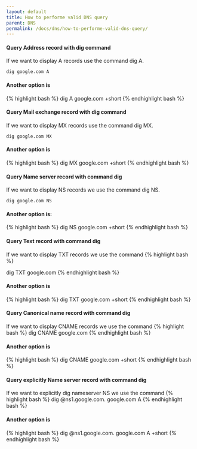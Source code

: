 ```yaml
---
layout: default
title: How to performe valid DNS query
parent: DNS
permalink: /docs/dns/how-to-performe-valid-dns-query/
---
```


#### Query Address record with dig command
If we want to display A records use the command dig A.

```
dig google.com A
```

#### Another option is
{% highlight bash %}
dig A google.com +short
{% endhighlight bash %}


#### Query Mail exchange record with dig command

If we want to display MX records use the command dig MX.

```
dig google.com MX
```

#### Another option is
{% highlight bash %}
dig MX google.com +short
{% endhighlight bash %}

#### Query Name server record with command dig
If we want to display NS records we use the command dig NS.

```dig google.com NS```

#### Another option is:
{% highlight bash %}
dig NS google.com +short
{% endhighlight bash %}

#### Query Text record with command dig
If we want to display TXT records we use the command
{% highlight bash %}

dig TXT google.com
{% endhighlight bash %}

#### Another option is
{% highlight bash %}
dig TXT google.com +short
{% endhighlight bash %}

#### Query Canonical name record with command dig
If we want to display CNAME records we use the command
{% highlight bash %}
dig CNAME google.com
{% endhighlight bash %}

#### Another option is
{% highlight bash %}
dig CNAME google.com +short
{% endhighlight bash %}

#### Query explicitly Name server record with command dig
If we want to explicitly dig nameserver NS we use the command
{% highlight bash %}
dig @ns1.google.com. google.com A
{% endhighlight bash %}

#### Another option is
{% highlight bash %}
dig @ns1.google.com. google.com A +short
{% endhighlight bash %}

